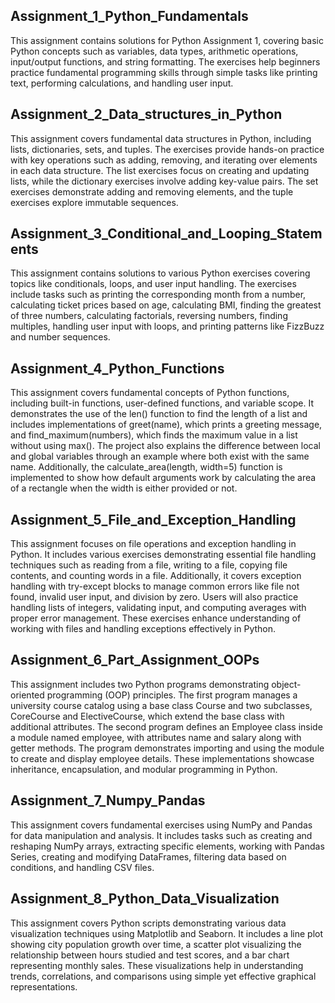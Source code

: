 ## Assignment_1_Python_Fundamentals
This assignment contains solutions for Python Assignment 1, covering basic Python concepts such as variables, data types, arithmetic operations, input/output functions, and string formatting. The exercises help beginners practice fundamental programming skills through simple tasks like printing text, performing calculations, and handling user input.   
## Assignment_2_Data_structures_in_Python
This assignment covers fundamental data structures in Python, including lists, dictionaries, sets, and tuples. The exercises provide hands-on practice with key operations such as adding, removing, and iterating over elements in each data structure. The list exercises focus on creating and updating lists, while the dictionary exercises involve adding key-value pairs. The set exercises demonstrate adding and removing elements, and the tuple exercises explore immutable sequences. 
## Assignment_3_Conditional_and_Looping_Statements
This assignment contains solutions to various Python exercises covering topics like conditionals, loops, and user input handling. The exercises include tasks such as printing the corresponding month from a number, calculating ticket prices based on age, calculating BMI, finding the greatest of three numbers, calculating factorials, reversing numbers, finding multiples, handling user input with loops, and printing patterns like FizzBuzz and number sequences. 
## Assignment_4_Python_Functions
This assignment covers fundamental concepts of Python functions, including built-in functions, user-defined functions, and variable scope. It demonstrates the use of the len() function to find the length of a list and includes implementations of greet(name), which prints a greeting message, and find_maximum(numbers), which finds the maximum value in a list without using max(). The project also explains the difference between local and global variables through an example where both exist with the same name. Additionally, the calculate_area(length, width=5) function is implemented to show how default arguments work by calculating the area of a rectangle when the width is either provided or not.
## Assignment_5_File_and_Exception_Handling
This assignment focuses on file operations and exception handling in Python. It includes various exercises demonstrating essential file handling techniques such as reading from a file, writing to a file, copying file contents, and counting words in a file. Additionally, it covers exception handling with try-except blocks to manage common errors like file not found, invalid user input, and division by zero. Users will also practice handling lists of integers, validating input, and computing averages with proper error management. These exercises enhance understanding of working with files and handling exceptions effectively in Python.
## Assignment_6_Part_Assignment_OOPs
This assignment includes two Python programs demonstrating object-oriented programming (OOP) principles. The first program manages a university course catalog using a base class Course and two subclasses, CoreCourse and ElectiveCourse, which extend the base class with additional attributes. The second program defines an Employee class inside a module named employee, with attributes name and salary along with getter methods. The program demonstrates importing and using the module to create and display employee details. These implementations showcase inheritance, encapsulation, and modular programming in Python.
## Assignment_7_Numpy_Pandas
This assignment covers fundamental exercises using NumPy and Pandas for data manipulation and analysis. It includes tasks such as creating and reshaping NumPy arrays, extracting specific elements, working with Pandas Series, creating and modifying DataFrames, filtering data based on conditions, and handling CSV files. 
## Assignment_8_Python_Data_Visualization
This assignment covers Python scripts demonstrating various data visualization techniques using Matplotlib and Seaborn. It includes a line plot showing city population growth over time, a scatter plot visualizing the relationship between hours studied and test scores, and a bar chart representing monthly sales. These visualizations help in understanding trends, correlations, and comparisons using simple yet effective graphical representations.
